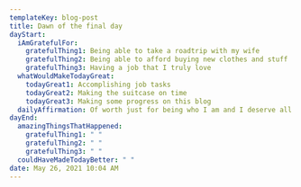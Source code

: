 ```yaml
---
templateKey: blog-post
title: Dawn of the final day
dayStart:
  iAmGratefulFor:
    gratefulThing1: Being able to take a roadtrip with my wife
    gratefulThing2: Being able to afford buying new clothes and stuff
    gratefulThing3: Having a job that I truly love
  whatWouldMakeTodayGreat:
    todayGreat1: Accomplishing job tasks
    todayGreat2: Making the suitcase on time
    todayGreat3: Making some progress on this blog
  dailyAffirmation: Of worth just for being who I am and I deserve all that I have
dayEnd:
  amazingThingsThatHappened:
    gratefulThing1: " "
    gratefulThing2: " "
    gratefulThing3: " "
  couldHaveMadeTodayBetter: " "
date: May 26, 2021 10:04 AM
---
```

